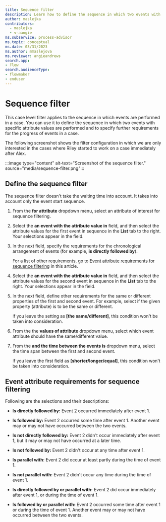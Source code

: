 ```yaml
---
title: Sequence filter
description: Learn how to define the sequence in which two events with specific attribute values are performed and specify further requirements for the progress of events in a case in minit.
author: maslejka
contributors:
  - maslejka
  - v-aangie
ms.subservice: process-advisor
ms.topic: conceptual
ms.date: 03/31/2023
ms.author: mmaslejova
ms.reviewer: angieandrews
search.app:
- Flow
search.audienceType:
- flowmaker
- enduser
---
```


# Sequence filter

This case level filter applies to the sequence in which events are performed in a case. You can use it to define the sequence in which two events with specific attribute values are performed and to specify further requirements for the progress of events in a case.

The following screenshot shows the filter configuration in which we are only interested in the cases where Riley started to work on a case immediately after Alex.

:::image type="content" alt-text="Screenshot of the sequence filter." source="media/sequence-filter.png":::

## Define the sequence filter

The sequence filter doesn't take the waiting time into account. It takes into account only the event start sequence.

1. From the **for attribute** dropdown menu, select an attribute of interest for sequence filtering.

1. Select the **an event with the attribute value in** field, and then select the attribute values for the first event in sequence in the **List** tab to the right. Your selections appear in the field.

1. In the next field, specify the requirements for the chronological arrangement of events (for example, **is directly followed by**).

    For a list of other requirements, go to [Event attribute requirements for sequence filtering](#event-attribute-requirements-for-sequence-filtering) in this article.

1. Select the **an event with the attribute value in** field, and then select the attribute values for the second event in sequence in the **List** tab to the right. Your selections appear in the field.

1. In the next field, define other requirements for the same or different properties of the first and second event. For example, select if the given property (attribute) is to be the same or different.
 
    If you leave the setting as **[the same/different]**, this condition won't be taken into consideration.

1. From the the **values of attribute** dropdown menu, select which event attribute should have the same/different value.

1. From the **and the time between the events is** dropdown menu, select the time span between the first and second event.

    If you leave the first field as **[shorter/longer/equal]**, this condition won't be taken into consideration.

## Event attribute requirements for sequence filtering

Following are the selections and their descriptions:

- **Is directly followed by:** Event 2 occurred immediately after event 1.

- **Is followed by:** Event 2 occurred some time after event 1. Another event may or may not have occurred between the two events.

- **Is not directly followed by:** Event 2 didn't occur immediately after event 1, but it may or may not have occurred at a later time.

- **Is not followed by:** Event 2 didn't occur at any time after event 1.

- **Is parallel with:** Event 2 did occur at least partly during the time of event 1.

- **Is not parallel with:** Event 2 didn't occur any time during the time of event 1.

- **Is directly followed by or parallel with:** Event 2 did occur immediately after event 1, or during the time of event 1.

- **Is followed by or parallel with:** Event 2 occurred some time after event 1 or during the time of event 1. Another event may or may not have occurred between the two events.
